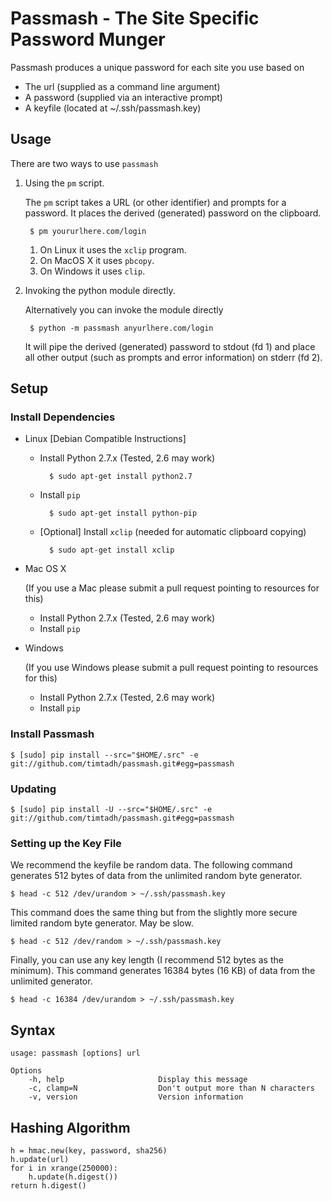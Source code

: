 Passmash - The Site Specific Password Munger
============================================

Passmash produces a unique password for each site you use based on

- The url (supplied as a command line argument)
- A password (supplied via an interactive prompt)
- A keyfile (located at ~/.ssh/passmash.key)


Usage
-----

There are two ways to use `passmash`

1. Using the `pm` script.

    The `pm` script takes a URL (or other identifier) and prompts for a
    password. It places the derived (generated) password on the clipboard.

        $ pm yoururlhere.com/login

    1. On Linux it uses the `xclip` program. 
    2. On MacOS X it uses `pbcopy`.
    3. On Windows it uses `clip`.

2. Invoking the python module directly. 

    Alternatively you can invoke the module directly

        $ python -m passmash anyurlhere.com/login
    
    It will pipe the derived (generated) password to stdout (fd 1) and place all
    other output (such as prompts and error information) on stderr (fd 2).
        

Setup
-----

### Install Dependencies


- Linux [Debian Compatible Instructions]
    - Install Python 2.7.x (Tested, 2.6 may work)
      
            $ sudo apt-get install python2.7
         
    - Install `pip`
        
            $ sudo apt-get install python-pip

    - [Optional] Install `xclip` (needed for automatic clipboard copying)
      
            $ sudo apt-get install xclip

- Mac OS X
  
    (If you use a Mac please submit a pull request pointing to resources for this)

    - Install Python 2.7.x (Tested, 2.6 may work)
    - Install `pip`

- Windows

    (If you use Windows please submit a pull request pointing to resources for this)

    - Install Python 2.7.x (Tested, 2.6 may work)
    - Install `pip`
    

### Install Passmash

    $ [sudo] pip install --src="$HOME/.src" -e git://github.com/timtadh/passmash.git#egg=passmash

### Updating
  
    $ [sudo] pip install -U --src="$HOME/.src" -e git://github.com/timtadh/passmash.git#egg=passmash

### Setting up the Key File
    
We recommend the keyfile be random data. The following command generates 512
bytes of data from the unlimited random byte generator.

    $ head -c 512 /dev/urandom > ~/.ssh/passmash.key

This command does the same thing but from the slightly more secure limited
random byte generator. May be slow.

    $ head -c 512 /dev/random > ~/.ssh/passmash.key

Finally, you can use any key length (I recommend 512 bytes as the minimum). This
command generates 16384 bytes (16 KB) of data from the unlimited generator. 

    $ head -c 16384 /dev/urandom > ~/.ssh/passmash.key


Syntax
------

    usage: passmash [options] url 

    Options
        -h, help                     Display this message
        -c, clamp=N                  Don't output more than N characters
        -v, version                  Version information


Hashing Algorithm
-----------------

    h = hmac.new(key, password, sha256)
    h.update(url)
    for i in xrange(250000):
        h.update(h.digest())
    return h.digest()


